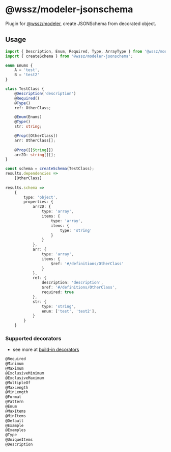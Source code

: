 # @wssz/modeler-jsonschema
Plugin for [@wssz/modeler](https://github.com/wszerad/wssz-modeler), create JSONSchema from decorated object.

## Usage

```ts
import { Description, Enum, Required, Type, ArrayType } from '@wssz/modeler';
import { createSchema } from '@wssz/modeler-jsonschema';

enum Enums {
	A = 'test',
	B = 'test2'
}

class TestClass {
	@Description('description')
	@Required()
	@Type()
	ref: OtherClass;

	@Enum(Enums)
	@Type()
	str: string;

	@Prop([OtherClass])
	arr: OtherClass[];
	
	@Prop([[String]])
	arr2D: string[][];
}

const schema = createSchema(TestClass);
results.dependencies => 
    [OtherClass]
    
results.schema => 
    {
        type: 'object',
        properties: {
            arr2D: {
                type: 'array',
                items: {
                    type: 'array',
                    items: {
                        type: 'string'
                    }
                }
            },
            arr: {
                type: 'array',
                items: {
                    $ref: '#/definitions/OtherClass'
                }
            },
            ref: {
                description: 'description',
                $ref: '#/definitions/OtherClass',
                required: true
            },
            str: {
                type: 'string',
                enum: ['test', 'test2'],
            }
        }
    }
```
### Supported decorators
* see more at [build-in decorators](https://github.com/wszerad/wssz-modeler#Decorators)
```ts
@Required
@Minimum
@Maximum
@ExclusiveMinimum
@ExclusiveMaximum
@MultipleOf
@MaxLength
@MinLength
@Format
@Pattern
@Enum
@MaxItems
@MinItems
@Default
@Example
@Examples
@Type
@UniqueItems
@Description
```